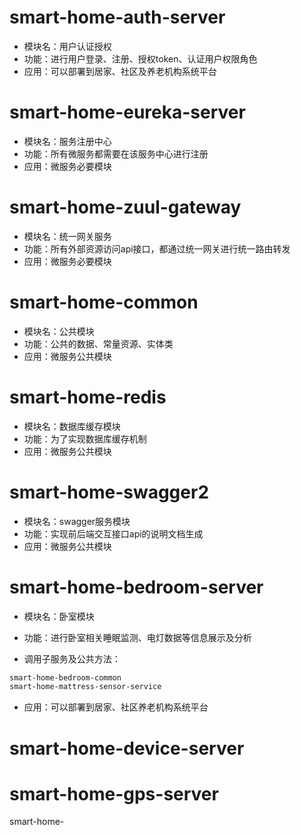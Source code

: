 # smart-home-auth-server

* 模块名：用户认证授权
* 功能：进行用户登录、注册、授权token、认证用户权限角色
* 应用：可以部署到居家、社区及养老机构系统平台

# smart-home-eureka-server

* 模块名：服务注册中心
* 功能：所有微服务都需要在该服务中心进行注册
* 应用：微服务必要模块

# smart-home-zuul-gateway

* 模块名：统一网关服务
* 功能：所有外部资源访问api接口，都通过统一网关进行统一路由转发
* 应用：微服务必要模块

# smart-home-common

* 模块名：公共模块
* 功能：公共的数据、常量资源、实体类
* 应用：微服务公共模块

# smart-home-redis

* 模块名：数据库缓存模块
* 功能：为了实现数据库缓存机制
* 应用：微服务公共模块

# smart-home-swagger2

* 模块名：swagger服务模块
* 功能：实现前后端交互接口api的说明文档生成
* 应用：微服务公共模块

# smart-home-bedroom-server

* 模块名：卧室模块

* 功能：进行卧室相关睡眠监测、电灯数据等信息展示及分析

* 调用子服务及公共方法：

```markdown
smart-home-bedroom-common
smart-home-mattress-sensor-service
```

* 应用：可以部署到居家、社区养老机构系统平台

# smart-home-device-server

# smart-home-gps-server

smart-home-

